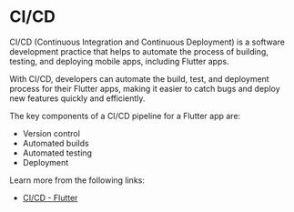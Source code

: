 # CI/CD

CI/CD (Continuous Integration and Continuous Deployment) is a software development practice that helps to automate the process of building, testing, and deploying mobile apps, including Flutter apps.

With CI/CD, developers can automate the build, test, and deployment process for their Flutter apps, making it easier to catch bugs and deploy new features quickly and efficiently.

The key components of a CI/CD pipeline for a Flutter app are:

- Version control
- Automated builds
- Automated testing
- Deployment

Learn more from the following links:

- [CI/CD - Flutter](https://docs.flutter.dev/deployment/cd)
